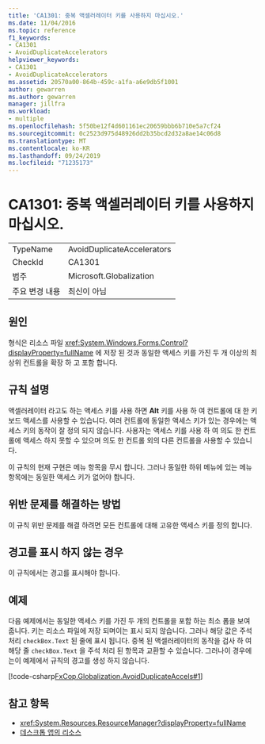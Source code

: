 ```yaml
---
title: 'CA1301: 중복 액셀러레이터 키를 사용하지 마십시오.'
ms.date: 11/04/2016
ms.topic: reference
f1_keywords:
- CA1301
- AvoidDuplicateAccelerators
helpviewer_keywords:
- CA1301
- AvoidDuplicateAccelerators
ms.assetid: 20570a00-864b-459c-a1fa-a6e9db5f1001
author: gewarren
ms.author: gewarren
manager: jillfra
ms.workload:
- multiple
ms.openlocfilehash: 5f50be12f4d601161ec20659bbb6b710e5a7cf24
ms.sourcegitcommit: 0c2523d975d48926dd2b35bcd2d32a8ae14c06d8
ms.translationtype: MT
ms.contentlocale: ko-KR
ms.lasthandoff: 09/24/2019
ms.locfileid: "71235173"
---
```

# <a name="ca1301-avoid-duplicate-accelerators"></a>CA1301: 중복 액셀러레이터 키를 사용하지 마십시오.

|||
|-|-|
|TypeName|AvoidDuplicateAccelerators|
|CheckId|CA1301|
|범주|Microsoft.Globalization|
|주요 변경 내용|최신이 아님|

## <a name="cause"></a>원인
형식은 리소스 파일 <xref:System.Windows.Forms.Control?displayProperty=fullName> 에 저장 된 것과 동일한 액세스 키를 가진 두 개 이상의 최상위 컨트롤을 확장 하 고 포함 합니다.

## <a name="rule-description"></a>규칙 설명

액셀러레이터 라고도 하는 액세스 키를 사용 하면 **Alt** 키를 사용 하 여 컨트롤에 대 한 키보드 액세스를 사용할 수 있습니다. 여러 컨트롤에 동일한 액세스 키가 있는 경우에는 액세스 키의 동작이 잘 정의 되지 않습니다. 사용자는 액세스 키를 사용 하 여 의도 한 컨트롤에 액세스 하지 못할 수 있으며 의도 한 컨트롤 외의 다른 컨트롤을 사용할 수 있습니다.

이 규칙의 현재 구현은 메뉴 항목을 무시 합니다. 그러나 동일한 하위 메뉴에 있는 메뉴 항목에는 동일한 액세스 키가 없어야 합니다.

## <a name="how-to-fix-violations"></a>위반 문제를 해결하는 방법
이 규칙 위반 문제를 해결 하려면 모든 컨트롤에 대해 고유한 액세스 키를 정의 합니다.

## <a name="when-to-suppress-warnings"></a>경고를 표시 하지 않는 경우
이 규칙에서는 경고를 표시해야 합니다.

## <a name="example"></a>예제
다음 예제에서는 동일한 액세스 키를 가진 두 개의 컨트롤을 포함 하는 최소 폼을 보여 줍니다. 키는 리소스 파일에 저장 되며이는 표시 되지 않습니다. 그러나 해당 값은 주석 처리 `checkBox.Text` 된 줄에 표시 됩니다. 중복 된 액셀러레이터의 동작을 검사 하 여 해당 줄 `checkBox.Text` 을 주석 처리 된 항목과 교환할 수 있습니다. 그러나이 경우에는이 예제에서 규칙의 경고를 생성 하지 않습니다.

[!code-csharp[FxCop.Globalization.AvoidDuplicateAccels#1](../code-quality/codesnippet/CSharp/ca1301-avoid-duplicate-accelerators_1.cs)]

## <a name="see-also"></a>참고 항목

- <xref:System.Resources.ResourceManager?displayProperty=fullName>
- [데스크톱 앱의 리소스](/dotnet/framework/resources/index)